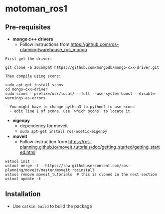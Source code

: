 # motoman_ros1

## Pre-requisites

- **mongo c++ drivers**
  - Follow instructions from https://github.com/ros-planning/warehouse_ros_mongo
```
First get the driver:

git clone -b 26compat https://github.com/mongodb/mongo-cxx-driver.git

Then compile using scons:

sudo apt-get install scons
cd mongo-cxx-driver
sudo scons --prefix=/usr/local/ --full --use-system-boost --disable-warnings-as-errors
```

    - You might have to change python3 to python2 to use scons
      - edit line 1 of scons. use `which scons` to locate it
- **eigenpy**
  - dependency for moveit 
  - `sudo apt-get install ros-noetic-eigenpy`
- **moveit**
  - Follow instruction from https://ros-planning.github.io/moveit_tutorials/doc/getting_started/getting_started.html
```
wstool init .
wstool merge -t . https://raw.githubusercontent.com/ros-planning/moveit/master/moveit.rosinstall
wstool remove moveit_tutorials  # this is cloned in the next section
wstool update -t .
```

## Installation

- Use `catkin build` to build the package
